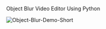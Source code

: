 
Object Blur Video Editor 
Using Python 

![Object-Blur-Demo-Short](https://user-images.githubusercontent.com/26451679/150731080-429c16ab-2b1a-44af-a1b2-a9d37d262afc.gif)
